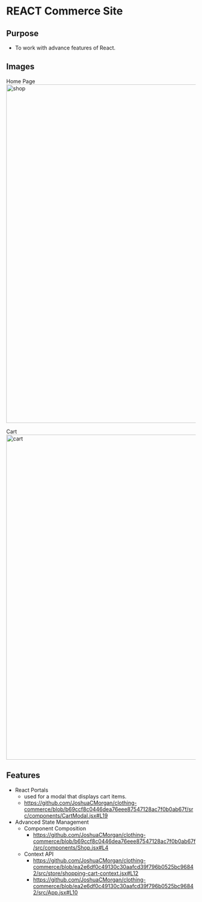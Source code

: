 # REACT Commerce Site

## Purpose

- To work with advance features of React.

## Images

Home Page
</br>
<img width="899" alt="shop" src="https://github.com/user-attachments/assets/15b4fb26-2824-4ea0-a674-8e4e5ca22522">

Cart
</br>
<img width="863" alt="cart" src="https://github.com/user-attachments/assets/8e4ef0f8-87ed-40a7-9b92-35b9ef35f723">


## Features

- React Portals
  - used for a modal that displays cart items.
  - https://github.com/JoshuaCMorgan/clothing-commerce/blob/b69ccf8c0446dea76eee87547128ac7f0b0ab67f/src/components/CartModal.jsx#L19
- Advanced State Management
  - Component Composition
    - https://github.com/JoshuaCMorgan/clothing-commerce/blob/b69ccf8c0446dea76eee87547128ac7f0b0ab67f/src/components/Shop.jsx#L4
  - Context API
    - https://github.com/JoshuaCMorgan/clothing-commerce/blob/ea2e6df0c49130c30aafcd39f796b0525bc96842/src/store/shopping-cart-context.jsx#L12
    - https://github.com/JoshuaCMorgan/clothing-commerce/blob/ea2e6df0c49130c30aafcd39f796b0525bc96842/src/App.jsx#L10
